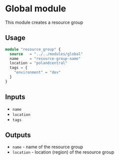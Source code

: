 # Global module

This module creates a resource group

## Usage

```tf
module "resource_group" {
  source   = "../../modules/global"
  name     = "resource-group-name"
  location = "polandcentral"
  tags = {
    "environment" = "dev"
  }
}
```

## Inputs

- `name`
- `location`
- `tags`

## Outputs

- `name` - name of the resource group
- `location` - location (region) of the resource group
